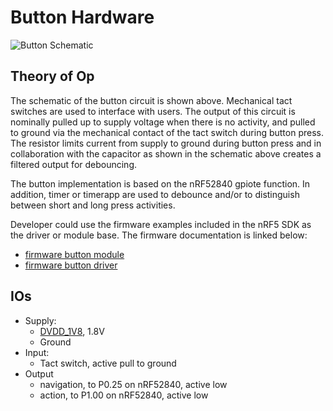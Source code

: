 # Button Hardware

![Button Schematic](./bttn_sch.png)

## Theory of Op

The schematic of the button circuit is shown above. Mechanical tact switches are used to interface with users. The output of this circuit is nominally pulled up to supply voltage when there is no activity, and pulled to ground via the mechanical contact of the tact switch during button press.  The resistor limits current from supply to ground during button press and in collaboration with the capacitor as shown in the schematic above creates a filtered output for debouncing.

The button implementation is based on the nRF52840 gpiote function. In addition, timer or timerapp are used to debounce and/or to distinguish between short and long press activities.

Developer could use the firmware examples included in the nRF5 SDK as the driver or module base.  The firmware documentation is linked below:
* [firmware button module](../../../fw_dev/fw_dev_arch/mod//input_mod/bttn_mod.md)
* [firmware button driver](../../../fw_dev/fw_dev_arch/drv/bttn_drv.md)

## IOs

* Supply:
    * [DVDD_1V8](), 1.8V
    * Ground
* Input:
    * Tact switch, active pull to ground
* Output
    * navigation, to P0.25 on nRF52840, active low
    * action, to P1.00 on nRF52840, active low
